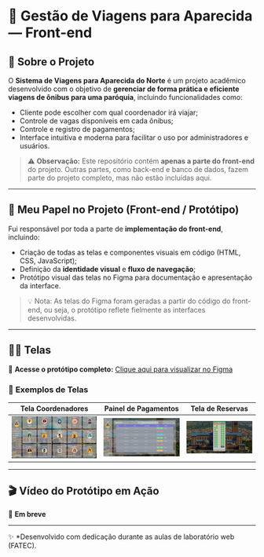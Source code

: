 # 🚌 Gestão de Viagens para Aparecida — Front-end

## 🎯 Sobre o Projeto  
O **Sistema de Viagens para Aparecida do Norte** é um projeto acadêmico desenvolvido com o objetivo de **gerenciar de forma prática e eficiente viagens de ônibus para uma paróquia**, incluindo funcionalidades como:  

- Cliente pode escolher com qual coordenador irá viajar;  
- Controle de vagas disponíveis em cada ônibus;  
- Controle e registro de pagamentos;  
- Interface intuitiva e moderna para facilitar o uso por administradores e usuários.  

> ⚠️ **Observação:** Este repositório contém **apenas a parte do front-end** do projeto. Outras partes, como back-end e banco de dados, fazem parte do projeto completo, mas não estão incluídas aqui.

---

## 🎨 Meu Papel no Projeto (Front-end / Protótipo)
Fui responsável por toda a parte de **implementação do front-end**, incluindo:

- Criação de todas as telas e componentes visuais em código (HTML, CSS, JavaScript);  
- Definição da **identidade visual** e **fluxo de navegação**;  
- Protótipo visual das telas no Figma para documentação e apresentação da interface.

> 💡 Nota: As telas do Figma foram geradas a partir do código do front-end, ou seja, o protótipo reflete fielmente as interfaces desenvolvidas.

---

## 🧑‍💻 Telas
🔗 **Acesse o protótipo completo:** [Clique aqui para visualizar no Figma](#)  

### 📸 **Exemplos de Telas**
| Tela Coordenadores | Painel de Pagamentos | Tela de Reservas |
|------------------|--------------------|-----------------|
| ![Tela Inicial](imagens/tela-coordenadores.jpg) | ![Painel de Pagamentos](imagens/tela-planilha.jpg) | ![Tela de Reservas](imagens/tela-assentos.jpg) |

---

## 🎬 Vídeo do Protótipo em Ação
🎥 **Em breve**  

---

✨ *Desenvolvido com dedicação durante as aulas de laboratório web (FATEC).